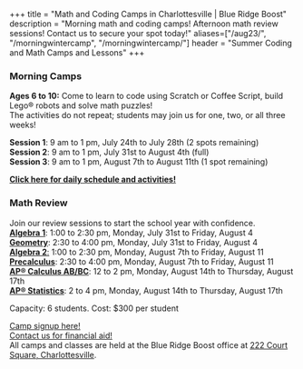 +++
title = "Math and Coding Camps in Charlottesville | Blue Ridge Boost"
description = "Morning math and coding camps! Afternoon math review sessions! Contact us to secure your spot today!"
aliases=["/aug23/", "/morningwintercamp", "/morningwintercamp/"]
header = "Summer Coding and Math Camps and Lessons"
+++

<div class="container">
    <div class="row"> 
        <div class="col">
            <div class="container text-left">
                <div class="row">
                    <div class="col-sm">
                        <h3>Morning Camps</h3>
                        <b>Ages 6 to 10:</b> Come to learn to code using Scratch or Coffee Script, build Lego&reg; robots and solve math puzzles! <br>
                        The activities do not repeat; students may join us for one, two, or all three weeks! 
                        <p><b>Session 1</b>: 9 am to 1 pm, July 24th to July 28th (2 spots remaining) <br/>
                        <b>Session 2</b>: 9 am to 1 pm, July 31st to August 4th (full) <br />
                        <b>Session 3</b>: 9 am to 1 pm, August 7th to August 11th (1 spot remaining)  </p>
                        <p><b><a href="/camps/coding/schedule-23/">Click here for daily schedule and activities!</a></b></p>
                    </div>
                    <div class="col-sm">
                        <h3>Math Review</h3>
                        Join our review sessions to start the school year with confidence. <br>
                        <a href="/tutor/math/algebra1"><b>Algebra 1</b></a>: 1:00 to 2:30 pm, Monday, July 31st to Friday, August 4 <br>
                        <a href="/tutor/math/geometry"><b>Geometry</b></a>: 2:30 to 4:00 pm, Monday, July 31st to Friday, August 4 <br>
                        <a href="/tutor/math/algebra2"><b>Algebra 2</b>:</a> 1:00 to 2:30 pm, Monday, August 7th to Friday, August 11 <br>
                        <a href="/tutor/math/precalculus"><b>Precalculus</b></a>: 2:30 to 4:00 pm, Monday, August 7th to Friday, August 11 <br> 
                        <a href="/tutor/math/ap-calculus"><b>AP&reg; Calculus AB/BC</b></a>: 12 to 2 pm, Monday, August 14th to Thursday, August 17th <br>
                        <a href="/tutor/math/ap-statistics"><b>AP&reg; Statistics</b></a>: 2 to 4 pm, Monday, August 14th to Thursday, August 17th
                    </div>
                </div>
            </div>
        </div>
    </div>
    <div class="row  justify-content-center">
            <div class="vstack gap-3 px-2 text-center">  
                <div class="p-2">
                    <div class="darknote">
                        <p>Capacity: 6 students. Cost: $300 per student </p>
                    </div>
                    <div class="d-flex justify-content-evenly flex-wrap">
                        <div class="p-2">
                        <a href="https://blue-ridge-boost-summer-camps-2023.cheddarup.com/" class="btn btn-contact-us">Camp signup here!</a> 
                        <!-- </div> <div class="p-2">
                        <a href="https://get-ready-for-the-next-school-year-with-math-reviews.cheddarup.com
                        " class="btn btn-contact-us">Review session signup here!</a> 
                        </div> -->
                        <div class="p-2">
                        <a href="/contact" class="btn btn-contact-us">Contact us for financial aid!</a></div>
                    </div>
                </div>
                <div class="p-2">
                    All camps and classes are held at the Blue Ridge Boost office at <a href="https://www.google.com/maps/place/222+Court+Square,+Charlottesville,+VA+22902/@38.0310664,-78.4791609,17z/data=!3m1!4b1!4m5!3m4!1s0x89b38627a3559ba7:0x8f9b07d311b4dd9b!8m2!3d38.0310622!4d-78.4769669">222 Court Square, Charlottesville</a>. 
                </div>
            </div>
    </div>
</div>
